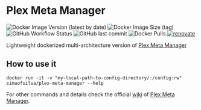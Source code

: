 # Plex Meta Manager
![Docker Image Version (latest by date)](https://img.shields.io/docker/v/simaofsilva/plex-meta-manager?style=for-the-badge)
![Docker Image Size (tag)](https://img.shields.io/docker/image-size/simaofsilva/plex-meta-manager/latest?style=for-the-badge)
![GitHub Workflow Status](https://img.shields.io/github/workflow/status/simao-silva/Plex-Meta-Manager/build%20and%20push%20image?style=for-the-badge)
![GitHub last commit](https://img.shields.io/github/last-commit/simao-silva/Plex-Meta-Manager?style=for-the-badge)
![Docker Pulls](https://img.shields.io/docker/pulls/simaofsilva/plex-meta-manager?style=for-the-badge)
[![renovate](https://img.shields.io/badge/renovate-enabled-brightgreen.svg?style=for-the-badge)](https://renovatebot.com)

Lightweight dockerized multi-architecture version of [Plex Meta Manager](https://github.com/meisnate12/Plex-Meta-Manager)



## How to use it

```shell
docker run -it -v "my-local-path-to-config-directory/:/config:rw" simaofsilva/plex-meta-manager --help
```

For other commands and details check the official [wiki](https://github.com/meisnate12/Plex-Meta-Manager/wiki/Docker-Walkthrough) of [Plex Meta Manager](https://github.com/meisnate12/Plex-Meta-Manager).


